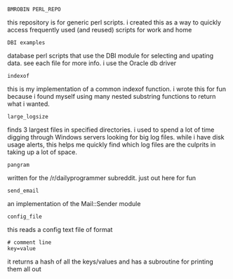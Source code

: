 	BMROBIN PERL_REPO

this repository is for generic perl scripts. i created this as a way to quickly access
frequently used (and reused) scripts for work and home

    DBI examples
database perl scripts that use the DBI module for selecting and upating data. see each file for more info. i use the Oracle db driver

    indexof
this is my implementation of a common indexof function. i wrote this for fun because i found myself using many nested substring functions to return what i wanted.

    large_logsize
finds 3 largest files in specified directories. i used to spend a lot of time digging through Windows servers looking for big log files. while i have disk usage alerts, this helps me quickly find which log files are the culprits in taking up a lot of space.

    pangram
written for the /r/dailyprogrammer subreddit. just out here for fun

    send_email
an implementation of the Mail::Sender module

    config_file
this reads a config text file of format
```
# comment line
key=value
```
it returns a hash of all the keys/values and has a subroutine for printing them all out